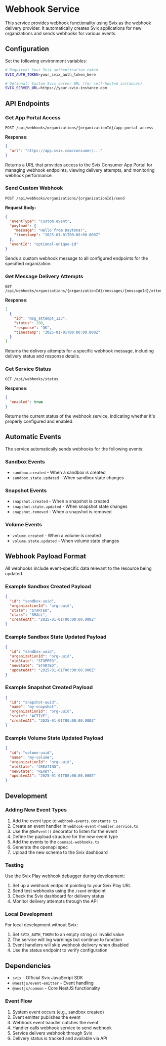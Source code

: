 # Webhook Service

This service provides webhook functionality using [Svix](https://svix.com) as the webhook delivery provider. It automatically creates Svix applications for new organizations and sends webhooks for various events.

## Configuration

Set the following environment variables:

```bash
# Required: Your Svix authentication token
SVIX_AUTH_TOKEN=your_svix_auth_token_here

# Optional: Custom Svix server URL (for self-hosted instances)
SVIX_SERVER_URL=https://your-svix-instance.com
```

## API Endpoints

### Get App Portal Access

```http
POST /api/webhooks/organizations/{organizationId}/app-portal-access
```

**Response:**

```json
{
  "url": "https://app.svix.com/consumer/..."
}
```

Returns a URL that provides access to the Svix Consumer App Portal for managing webhook endpoints, viewing delivery attempts, and monitoring webhook performance.

### Send Custom Webhook

```http
POST /api/webhooks/organizations/{organizationId}/send
```

**Request Body:**

```json
{
  "eventType": "custom.event",
  "payload": {
    "message": "Hello from Daytona!",
    "timestamp": "2025-01-01T00:00:00.000Z"
  },
  "eventId": "optional-unique-id"
}
```

Sends a custom webhook message to all configured endpoints for the specified organization.

### Get Message Delivery Attempts

```http
GET /api/webhooks/organizations/{organizationId}/messages/{messageId}/attempts
```

**Response:**

```json
[
  {
    "id": "msg_attempt_123",
    "status": 200,
    "response": "OK",
    "timestamp": "2025-01-01T00:00:00.000Z"
  }
]
```

Returns the delivery attempts for a specific webhook message, including delivery status and response details.

### Get Service Status

```http
GET /api/webhooks/status
```

**Response:**

```json
{
  "enabled": true
}
```

Returns the current status of the webhook service, indicating whether it's properly configured and enabled.

## Automatic Events

The service automatically sends webhooks for the following events:

### Sandbox Events

- `sandbox.created` - When a sandbox is created
- `sandbox.state.updated` - When sandbox state changes

### Snapshot Events

- `snapshot.created` - When a snapshot is created
- `snapshot.state.updated` - When snapshot state changes
- `snapshot.removed` - When a snapshot is removed

### Volume Events

- `volume.created` - When a volume is created
- `volume.state.updated` - When volume state changes

## Webhook Payload Format

All webhooks include event-specific data relevant to the resource being updated.

### Example Sandbox Created Payload

```json
{
  "id": "sandbox-uuid",
  "organizationId": "org-uuid",
  "state": "STARTED",
  "class": "SMALL",
  "createdAt": "2025-01-01T00:00:00.000Z"
}
```

### Example Sandbox State Updated Payload

```json
{
  "id": "sandbox-uuid",
  "organizationId": "org-uuid",
  "oldState": "STOPPED",
  "newState": "STARTED",
  "updatedAt": "2025-01-01T00:00:00.000Z"
}
```

### Example Snapshot Created Payload

```json
{
  "id": "snapshot-uuid",
  "name": "my-snapshot",
  "organizationId": "org-uuid",
  "state": "ACTIVE",
  "createdAt": "2025-01-01T00:00:00.000Z"
}
```

### Example Volume State Updated Payload

```json
{
  "id": "volume-uuid",
  "name": "my-volume",
  "organizationId": "org-uuid",
  "oldState": "CREATING",
  "newState": "READY",
  "updatedAt": "2025-01-01T00:00:00.000Z"
}
```

## Development

### Adding New Event Types

1. Add the event type to `webhook-events.constants.ts`
2. Create an event handler in `webhook-event-handler.service.ts`
3. Use the `@OnEvent()` decorator to listen for the event
4. Define the payload structure for the new event type
5. Add the events to the `openapi-webhooks.ts`
6. Generate the openapi spec
7. Upload the new schema to the Svix dashboard

### Testing

Use the Svix Play webhook debugger during development:

1. Set up a webhook endpoint pointing to your Svix Play URL
2. Send test webhooks using the `/send` endpoint
3. Check the Svix dashboard for delivery status
4. Monitor delivery attempts through the API

### Local Development

For local development without Svix:

1. Set `SVIX_AUTH_TOKEN` to an empty string or invalid value
2. The service will log warnings but continue to function
3. Event handlers will skip webhook delivery when disabled
4. Use the status endpoint to verify configuration

## Dependencies

- `svix` - Official Svix JavaScript SDK
- `@nestjs/event-emitter` - Event handling
- `@nestjs/common` - Core NestJS functionality

### Event Flow

1. System event occurs (e.g., sandbox created)
2. Event emitter publishes the event
3. Webhook event handler catches the event
4. Handler calls webhook service to send webhook
5. Service delivers webhook through Svix
6. Delivery status is tracked and available via API
